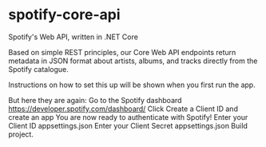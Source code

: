 # spotify-core-api
Spotify's Web API, written in .NET Core

Based on simple REST principles, our Core Web API endpoints return metadata in JSON format about artists, albums, and tracks directly from the Spotify catalogue.

Instructions on how to set this up will be shown when you first run the app.

But here they are again:
Go to the Spotify dashboard https://developer.spotify.com/dashboard/
Click Create a Client ID and create an app
You are now ready to authenticate with Spotify!
Enter your Client ID appsettings.json
Enter your Client Secret appsettings.json
Build project. 
